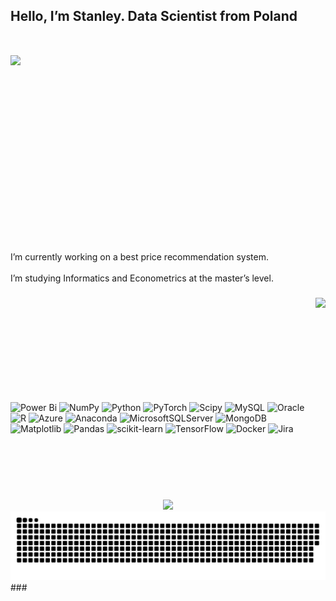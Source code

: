 <div style="display: flex; flex-direction: column;">
  <div>
    <h2 align="left" style="margin-bottom: 50px;">Hello, I’m Stanley. Data Scientist from Poland</h2>
    <img align="left" height="300" src="https://www.sages.pl/static/a8f4acd4e816c603693f88012cf586ec/153b5/obraz1_714b5cde73.webp"&nbsp; />
  </div>
</div>

<p align="left">I’m currently working on a best price recommendation system.<br><br>I’m studying Informatics and Econometrics at the master’s level.</p>

###


<img align="right" height="300" src="https://clevertap.com/wp-content/uploads/2019/01/data-science-in-marketing-post-venn-diagram.jpg"  />

###

<br>
<br>
<br>
<br>
<br>
<br>
<br>
<br>
<br>


![Power Bi](https://img.shields.io/badge/power_bi-F2C811?style=for-the-badge&logo=powerbi&logoColor=black) ![NumPy](https://img.shields.io/badge/numpy-%23013243.svg?style=for-the-badge&logo=numpy&logoColor=white) ![Python](https://img.shields.io/badge/python-3670A0?style=for-the-badge&logo=python&logoColor=ffdd54) ![PyTorch](https://img.shields.io/badge/PyTorch-%23EE4C2C.svg?style=for-the-badge&logo=PyTorch&logoColor=white) ![Scipy](https://img.shields.io/badge/SciPy-%230C55A5.svg?style=for-the-badge&logo=scipy&logoColor=%white) ![MySQL](https://img.shields.io/badge/mysql-4479A1.svg?style=for-the-badge&logo=mysql&logoColor=white) ![Oracle](https://img.shields.io/badge/Oracle-F80000?style=for-the-badge&logo=oracle&logoColor=white) ![R](https://img.shields.io/badge/r-%23276DC3.svg?style=for-the-badge&logo=r&logoColor=white) ![Azure](https://img.shields.io/badge/azure-%230072C6.svg?style=for-the-badge&logo=microsoftazure&logoColor=white) ![Anaconda](https://img.shields.io/badge/Anaconda-%2344A833.svg?style=for-the-badge&logo=anaconda&logoColor=white) ![MicrosoftSQLServer](https://img.shields.io/badge/Microsoft%20SQL%20Server-CC2927?style=for-the-badge&logo=microsoft%20sql%20server&logoColor=white) ![MongoDB](https://img.shields.io/badge/MongoDB-%234ea94b.svg?style=for-the-badge&logo=mongodb&logoColor=white) ![Matplotlib](https://img.shields.io/badge/Matplotlib-%23ffffff.svg?style=for-the-badge&logo=Matplotlib&logoColor=black) ![Pandas](https://img.shields.io/badge/pandas-%23150458.svg?style=for-the-badge&logo=pandas&logoColor=white) ![scikit-learn](https://img.shields.io/badge/scikit--learn-%23F7931E.svg?style=for-the-badge&logo=scikit-learn&logoColor=white) ![TensorFlow](https://img.shields.io/badge/TensorFlow-%23FF6F00.svg?style=for-the-badge&logo=TensorFlow&logoColor=white) ![Docker](https://img.shields.io/badge/docker-%230db7ed.svg?style=for-the-badge&logo=docker&logoColor=white) ![Jira](https://img.shields.io/badge/jira-%230A0FFF.svg?style=for-the-badge&logo=jira&logoColor=white)

###

<br clear="both">


###

<div align="center">
  <img src="https://profile-counter.glitch.me/Kieil/count.svg?"  />
</div>

<picture>
  <source media="(prefers-color-scheme: dark)" srcset="https://raw.githubusercontent.com/kieil/kieil/output/github-snake-dark.svg" />
  <source media="(prefers-color-scheme: light)" srcset="https://raw.githubusercontent.com/kieil/kieil/output/github-snake.svg" />
  <img alt="github-snake" src="https://raw.githubusercontent.com/kieil/kieil/output/github-snake.svg" />
</picture>
###
